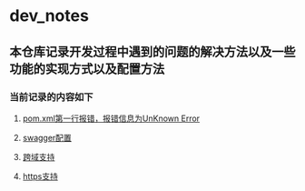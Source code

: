 # dev_notes

## 本仓库记录开发过程中遇到的问题的解决方法以及一些功能的实现方式以及配置方法

### 当前记录的内容如下

1. [pom.xml第一行报错，报错信息为UnKnown Error](./maven/pom相关.md)

2. [swagger配置](./springboot/swagger/整合Swagger.md)

2. [跨域支持](./springboot/配置/跨域支持.md)

3. [https支持](./springboot/配置/添加https支持.md)
